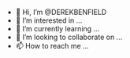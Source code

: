 - 👋 Hi, I’m @DEREKBENFIELD
- 👀 I’m interested in ...
- 🌱 I’m currently learning ...
- 💞️ I’m looking to collaborate on ...
- 📫 How to reach me ...

<!---
DEREKBENFIELD/DEREKBENFIELD is a ✨ special ✨ repository because its `README.md` (this file) appears on your GitHub profile.
You can click the Preview link to take a look at your changes.
--->
